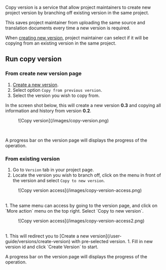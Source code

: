 Copy version is a service that allow project maintainers to create new project version by branching off existing version in the same project.

This saves project maintainer from uploading the same source and translation documents every time a new version is required.

When [creating new version](/user-guide/versions/create-version), project maintainer can select if it will be copying from an existing version in the same project.

## Run copy version

### From create new version page

1. [Create a new version](/user-guide/versions/create-version).
1. Select option `Copy from previous version`.
1. Select the version you wish to copy from.

In the screen shot below, this will create a new version **0.3** and copying all information and history from version **0.2**.
<figure>
![Copy version](/images/copy-version.png)
</figure>
<br/>

A progress bar on the version page will displays the progress of the operation.

### From existing version

1. Go to `Version` tab in your project page.
1. Locate the version you wish to branch off, click on the menu in front of the version and select `Copy to new version`.
<figure>
![Copy version access](/images/copy-version-access.png)
</figure>
<br/>
1. The same menu can access by going to the version page, and click on `More action` menu on the top right. Select `Copy to new version`.
<figure>
![Copy version access](/images/copy-version-access2.png)
</figure>
<br/>
1. This will redirect you to [Create a new version](/user-guide/versions/create-version) with pre-selected version.
1. Fill in new version id and click `Create Version` to start.

A progress bar on the version page will displays the progress of the operation.